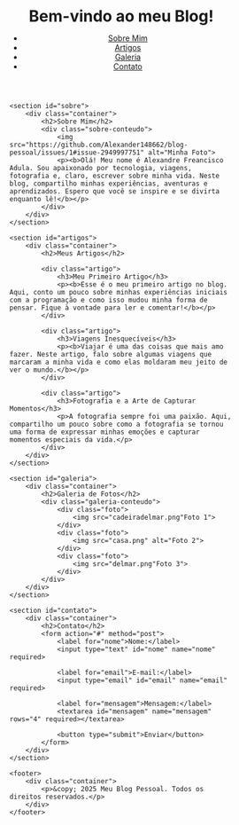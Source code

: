 <!DOCTYPE html>
<html lang="pt-br">
<head>
    <meta charset="UTF-8">
    <meta name="viewport" content="width=device-width, initial-scale=1.0">
    <title>Meu Blog Pessoal</title>
    <link rel="stylesheet" href="style.css">
</head>
<style>
* {
    margin: 0;
    padding: 0;
    box-sizing: border-box;
}

body {
    font-family: Arial, sans-serif;
    line-height: 1.6;
    background-color: #f4f4f4;
    color: #333;
}

.container {
    width: 80%;
    margin: 0 auto;
}

header {
    background-color: #333;
    color: #fff;
    padding: 20px 0;
}

header h1 {
    text-align: center;
    font-size: 2.5rem;
}

nav ul {
    display: flex;
    justify-content: center;
    list-style: none;
    margin-top: 10px;
}

nav ul li {
    margin: 0 20px;
}

nav ul li a {
    text-decoration: none;
    color: #fff;
    font-weight: bold;
}

nav ul li a:hover {
    color: #ddd;
}

section {
    padding: 40px 0;
    background-color: #fff;
    margin-bottom: 20px;
}

h2 {
    text-align: center;
    font-size: 2rem;
    margin-bottom: 20px;
}

.sobre-conteudo {
    display: flex;
    align-items: center;
    justify-content: space-around;
}

.sobre-conteudo img {
    border-radius: 50%;
    margin-right: 20px;
}

.artigo {
    background-color: #f9f9f9;
    padding: 20px;
    margin: 15px 0;
    border-radius: 5px;
}

.artigo h3 {
    font-size: 1.5rem;
    margin-bottom: 10px;
}

.galeria-conteudo {
    display: flex;
    gap: 15px;
    justify-content: center;
}

.foto img {
    width: 100%;
    height: auto;
    border-radius: 5px;
}

form {
    display: flex;
    flex-direction: column;
    gap: 15px;
}

form label {
    font-weight: bold;
}

form input, form textarea {
    padding: 10px;
    border: 1px solid #ccc;
    border-radius: 5px;
    font-size: 1rem;
}

form button {
    background-color: #333;
    color: #fff;
    padding: 10px;
    border: none;
    cursor: pointer;
    font-size: 1rem;
    border-radius: 15px;
}

form button:hover {
    background-color: #444;
}

footer {
    background-color: #333;
    color: #fff;
    text-align: center;
    padding: 15px;
    margin-top: 20px;
}

</style>
<body>
    <header>
        <div class="container">
            <h1>Bem-vindo ao meu Blog!</h1>
            <nav>
                <ul>
                    <li><a href="#sobre">Sobre Mim</a></li>
                    <li><a href="#artigos">Artigos</a></li>
                    <li><a href="#galeria">Galeria</a></li>
                    <li><a href="#contato">Contato</a></li>
                </ul>
            </nav>
        </div>
    </header>

    <section id="sobre">
        <div class="container">
            <h2>Sobre Mim</h2>
            <div class="sobre-conteudo">
                <img src="https://github.com/Alexander148662/blog-pessoal/issues/1#issue-2949997751" alt="Minha Foto">
                <p><b>Olá! Meu nome é Alexandre Freancisco Adula. Sou apaixonado por tecnologia, viagens, fotografia e, claro, escrever sobre minha vida. Neste blog, compartilho minhas experiências, aventuras e aprendizados. Espero que você se inspire e se divirta enquanto lê!</b></p>
            </div>
        </div>
    </section>

    <section id="artigos">
        <div class="container">
            <h2>Meus Artigos</h2>

            <div class="artigo">
                <h3>Meu Primeiro Artigo</h3>
                <p><b>Esse é o meu primeiro artigo no blog. Aqui, conto um pouco sobre minhas experiências iniciais com a programação e como isso mudou minha forma de pensar. Fique à vontade para ler e comentar!</b></p>
            </div>

            <div class="artigo">
                <h3>Viagens Inesquecíveis</h3>
                <p><b>Viajar é uma das coisas que mais amo fazer. Neste artigo, falo sobre algumas viagens que marcaram a minha vida e como elas moldaram meu jeito de ver o mundo.</b></p>
            </div>

            <div class="artigo">
                <h3>Fotografia e a Arte de Capturar Momentos</h3>
                <p>A fotografia sempre foi uma paixão. Aqui, compartilho um pouco sobre como a fotografia se tornou uma forma de expressar minhas emoções e capturar momentos especiais da vida.</p>
            </div>
        </div>
    </section>

    <section id="galeria">
        <div class="container">
            <h2>Galeria de Fotos</h2>
            <div class="galeria-conteudo">
                <div class="foto">
                    <img src="cadeiradelmar.png"Foto 1">
                </div>
                <div class="foto">
                    <img src="casa.png" alt="Foto 2">
                </div>
                <div class="foto">
                    <img src="delmar.png"Foto 3">
                </div>
            </div>
        </div>
    </section>

    <section id="contato">
        <div class="container">
            <h2>Contato</h2>
            <form action="#" method="post">
                <label for="nome">Nome:</label>
                <input type="text" id="nome" name="nome" required>

                <label for="email">E-mail:</label>
                <input type="email" id="email" name="email" required>

                <label for="mensagem">Mensagem:</label>
                <textarea id="mensagem" name="mensagem" rows="4" required></textarea>

                <button type="submit">Enviar</button>
            </form>
        </div>
    </section>

    <footer>
        <div class="container">
            <p>&copy; 2025 Meu Blog Pessoal. Todos os direitos reservados.</p>
        </div>
    </footer>
</body>
</html>

